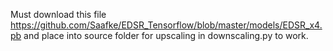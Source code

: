 Must download this file https://github.com/Saafke/EDSR_Tensorflow/blob/master/models/EDSR_x4.pb and place into source folder for upscaling in downscaling.py to work.
